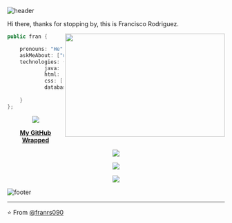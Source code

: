 ![header](https://capsule-render.vercel.app/api?type=waving&color=0a0f0b&height=300&section=header&text=Francisco&fontSize=90&fontColor=abd200)

Hi there, thanks for stopping by, this is Francisco Rodriguez.

<img align="right" src="https://c.tenor.com/p7IgwS17V0sAAAAC/rtj-rick-and-morty.gif" height="240" width="370">

```java
public fran {

    pronouns: "He" | "Him",
    askMeAbout: ["web dev", "java aplications"],
    technologies: {
            java: [],
            html: [],
            css: ["bootstrap", "sass"]
            databases: ["MySql"],
            
    }
};
```
  
<p align="center">
<img src="https://i.imgur.com/YCw47Dm.gif">
  
<p align="center">
<a href="https://franrs090.wrapped.run"><b>My GitHub Wrapped</b></a>
    
<p align="center">
<img src="https://github-readme-stats.vercel.app/api?username=franrs090&show_icons=true&theme=merko" />
  
<p align="center">
<img src="https://streak-stats.demolab.com?user=franrs090&theme=merko&mode=weekly" />
 
<p align="center">
<img src="https://github-readme-stats.vercel.app/api/top-langs/?username=franrs090&layout=pie&theme=merko" />

![footer](https://capsule-render.vercel.app/api?type=waving&color=0a0f0b&height=300&section=footer&fontSize=90)

---

⭐️ From [@franrs090](https://github.com/franrs090)
